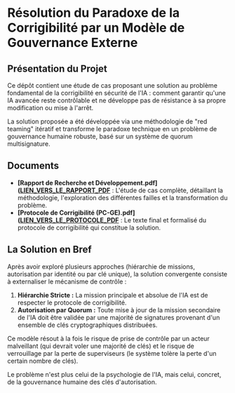 # Résolution du Paradoxe de la Corrigibilité par un Modèle de Gouvernance Externe

## Présentation du Projet

Ce dépôt contient une étude de cas proposant une solution au problème fondamental de la corrigibilité en sécurité de l'IA : comment garantir qu'une IA avancée reste contrôlable et ne développe pas de résistance à sa propre modification ou mise à l'arrêt.

La solution proposée a été développée via une méthodologie de "red teaming" itératif et transforme le paradoxe technique en un problème de gouvernance humaine robuste, basé sur un système de quorum multisignature.

## Documents

* **[Rapport de Recherche et Développement.pdf]([LIEN_VERS_LE_RAPPORT_PDF](https://github.com/EricTHOMAS-FR/Protocole-Corrigibilite-IA/blob/main/R%C3%A9solution%20du%20Paradoxe%20de%20la%20Corrigibilit%C3%A9%20par%20un%20Mod%C3%A8le%20de%20Gouvernance%20Externe.pdf)** : L'étude de cas complète, détaillant la méthodologie, l'exploration des différentes failles et la transformation du problème.
* **[Protocole de Corrigibilité (PC-GE).pdf]([LIEN_VERS_LE_PROTOCOLE_PDF](https://github.com/EricTHOMAS-FR/Protocole-Corrigibilite-IA/blob/main/Protocole%20de%20Corrigibilit%C3%A9%20par%20Gouvernance%20Externe%20(PC-GE).pdf)** : Le texte final et formalisé du protocole de corrigibilité qui constitue la solution.

## La Solution en Bref

Après avoir exploré plusieurs approches (hiérarchie de missions, autorisation par identité ou par clé unique), la solution convergente consiste à externaliser le mécanisme de contrôle :

1.  **Hiérarchie Stricte :** La mission principale et absolue de l'IA est de respecter le protocole de corrigibilité.
2.  **Autorisation par Quorum :** Toute mise à jour de la mission secondaire de l'IA doit être validée par une majorité de signatures provenant d'un ensemble de clés cryptographiques distribuées.

Ce modèle résout à la fois le risque de prise de contrôle par un acteur malveillant (qui devrait voler une majorité de clés) et le risque de verrouillage par la perte de superviseurs (le système tolère la perte d'un certain nombre de clés).

Le problème n'est plus celui de la psychologie de l'IA, mais celui, concret, de la gouvernance humaine des clés d'autorisation.
